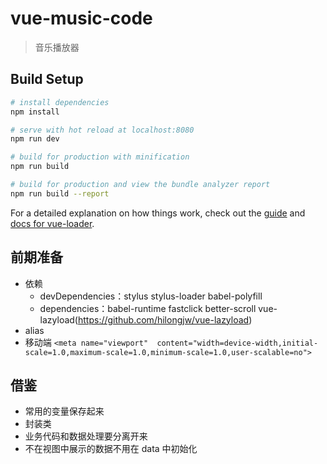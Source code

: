 # vue-music-code

> 音乐播放器

## Build Setup

``` bash
# install dependencies
npm install

# serve with hot reload at localhost:8080
npm run dev

# build for production with minification
npm run build

# build for production and view the bundle analyzer report
npm run build --report
```

For a detailed explanation on how things work, check out the [guide](http://vuejs-templates.github.io/webpack/) and [docs for vue-loader](http://vuejs.github.io/vue-loader).


## 前期准备

- 依赖
  + devDependencies：stylus stylus-loader babel-polyfill
  + dependencies：babel-runtime fastclick better-scroll vue-lazyload(https://github.com/hilongjw/vue-lazyload)
- alias
- 移动端 `<meta name="viewport"  content="width=device-width,initial-scale=1.0,maximum-scale=1.0,minimum-scale=1.0,user-scalable=no">`


## 借鉴

- 常用的变量保存起来
- 封装类
- 业务代码和数据处理要分离开来
- 不在视图中展示的数据不用在 data 中初始化
